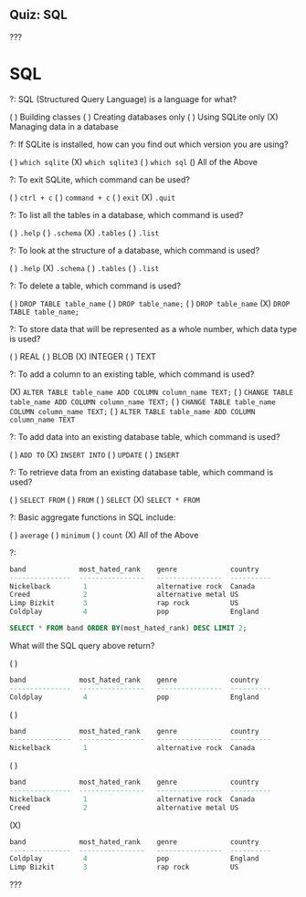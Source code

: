 ## Quiz: SQL

???

# SQL

?: SQL (Structured Query Language) is a language for what?

( ) Building classes ( ) Creating databases only ( ) Using SQLite only (X) Managing data in a database

?: If SQLite is installed, how can you find out which version you are using?

( ) `which sqlite` (X) `which sqlite3` ( ) `which sql` () All of the Above

?: To exit SQLite, which command can be used?

( ) `ctrl + c` ( ) `command + c` ( ) `exit` (X) `.quit`

?: To list all the tables in a database, which command is used?

( ) `.help` ( ) `.schema` (X) `.tables` ( ) `.list`

?: To look at the structure of a database, which command is used?

( ) `.help` (X) `.schema` ( ) `.tables` ( ) `.list`

?: To delete a table, which command is used?

( ) `DROP TABLE table_name` ( ) `DROP table_name;`  ( ) `DROP table_name` (X) `DROP TABLE table_name;`

?: To store data that will be represented as a whole number, which data type is used?

( ) REAL ( ) BLOB (X) INTEGER ( ) TEXT

?: To add a column to an existing table, which command is used?

(X) `ALTER TABLE table_name ADD COLUMN column_name TEXT;` ( ) `CHANGE TABLE table_name ADD COLUMN column_name TEXT;` ( ) `CHANGE TABLE table_name COLUMN column_name TEXT;` ( ) `ALTER TABLE table_name ADD COLUMN column_name TEXT`

?: To add data into an existing database table, which command is used?

( ) `ADD TO` (X) `INSERT INTO` ( ) `UPDATE` ( ) `INSERT`

?: To retrieve data from an existing database table, which command is used?

( ) `SELECT FROM` ( ) `FROM` ( ) `SELECT` (X) `SELECT * FROM`

?: Basic aggregate functions in SQL include:

( ) `average` ( ) `minimum` ( ) `count` (X) All of the Above

?:

```sql
band             most_hated_rank    genre             country
---------------  ----------------   ----------------  ----------
Nickelback        1                 alternative rock  Canada
Creed             2                 alternative metal US
Limp Bizkit       3                 rap rock          US
Coldplay          4                 pop               England
```

```sql
SELECT * FROM band ORDER BY(most_hated_rank) DESC LIMIT 2;
```

What will the SQL query above return?

( )
```sql
band             most_hated_rank    genre             country
---------------  ----------------   ----------------  ----------
Coldplay          4                 pop               England
```
( )
```sql
band             most_hated_rank    genre             country
---------------  ----------------   ----------------  ----------
Nickelback        1                 alternative rock  Canada
```
( )
```sql
band             most_hated_rank    genre             country
---------------  ----------------   ----------------  ----------
Nickelback        1                 alternative rock  Canada
Creed             2                 alternative metal US
```
(X)
```sql
band             most_hated_rank    genre             country
---------------  ----------------   ----------------  ----------
Coldplay          4                 pop               England
Limp Bizkit       3                 rap rock          US
```

???
